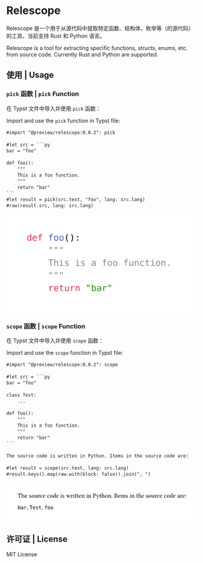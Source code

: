 # Relescope

Relescope 是一个用于从源代码中提取特定函数、结构体、枚举等（的源代码）的工具，当前支持 Rust 和 Python 语言。

Relescope is a tool for extracting specific functions, structs, enums, etc. from source code. Currently Rust and Python are supported.

## 使用 | Usage

### `pick` 函数 | `pick` Function

在 Typst 文件中导入并使用 `pick` 函数：

Import and use the `pick` function in Typst file:

````typ
#import "@preview/relescope:0.0.2": pick

#let src = ```py
bar = "foo"

def foo():
    """
    This is a foo function.
    """
    return "bar"
```
#let result = pick(src.text, "foo", lang: src.lang)
#raw(result.src, lang: src.lang)
````

![Example-pick](./examples/example-pick.svg)

### `scope` 函数 | `scope` Function

在 Typst 文件中导入并使用 `scope` 函数：

Import and use the `scope` function in Typst file:

````typ
#import "@preview/relescope:0.0.2": scope

#let src = ```py
bar = "foo"

class Test:
    ...

def foo():
    """
    This is a foo function.
    """
    return "bar"
```

The source code is written in Python. Items in the source code are:

#let result = scope(src.text, lang: src.lang)
#result.keys().map(raw.with(block: false)).join(", ")
````

![Example-scope](./examples/example-scope.svg)

## 许可证 | License

MIT License
